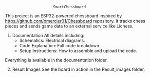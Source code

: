                           SmartChessboard

This project is an ESP32-powered chessboard inspired by https://github.com/omercier01/Chessboard repository. It tracks chess pieces and sends game data to an external service like Lichess.

1. Documentation
   All details including:
   - Schematics: Electrical diagrams.
   - Code Explanation: Full code breakdown.
   - Setup Instructions: How to assemble and upload the code.

Everything is available in the documentation folder.

2. Result Images
   See the board in action in the Result_images folder.
